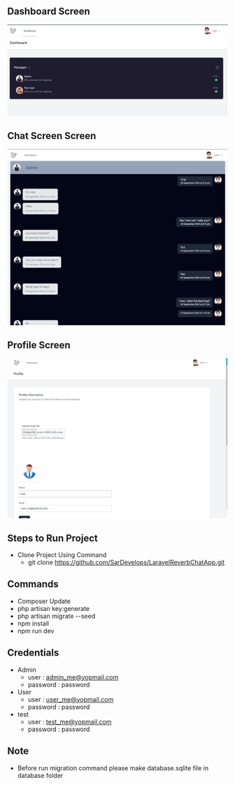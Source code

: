 
## Dashboard Screen
<p align="center">
<img src="public/demo/01.PNG" alt="Build Status">
</p>

## Chat Screen Screen
<p align="center">
<img src="public/demo/02.PNG" alt="Build Status">
</p>

## Profile Screen
<p align="center">
<img src="public/demo/03.PNG" alt="Build Status">
</p>

## Steps to Run Project
- Clone Project Using Command  
    - git clone https://github.com/SarDevelops/LaravelReverbChatApp.git

## Commands 
- Composer Update
- php artisan key:generate
- php artisan migrate --seed
- npm install
- npm run dev

## Credentials
- Admin
    - user : admin_me@yopmail.com
    - password : password
- User
    - user : user_me@yopmail.com
    - password : password
- test
    - user : test_me@yopmail.com
    - password : password

## Note
- Before run migration command please make database.sqlite file in database folder




